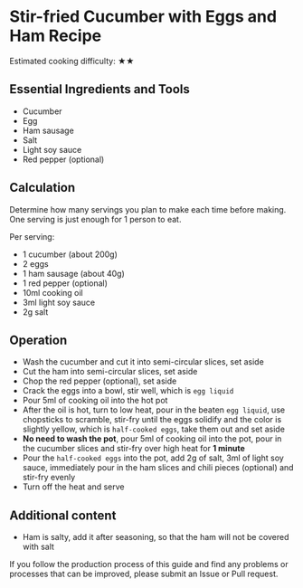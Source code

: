 # Stir-fried Cucumber with Eggs and Ham Recipe

Estimated cooking difficulty: ★★

## Essential Ingredients and Tools

- Cucumber
- Egg
- Ham sausage
- Salt
- Light soy sauce
- Red pepper (optional)

## Calculation

Determine how many servings you plan to make each time before making. One serving is just enough for 1 person to eat.

Per serving:

- 1 cucumber (about 200g)
- 2 eggs
- 1 ham sausage (about 40g)
- 1 red pepper (optional)
- 10ml cooking oil
- 3ml light soy sauce
- 2g salt

## Operation

- Wash the cucumber and cut it into semi-circular slices, set aside
- Cut the ham into semi-circular slices, set aside
- Chop the red pepper (optional), set aside
- Crack the eggs into a bowl, stir well, which is `egg liquid`
- Pour 5ml of cooking oil into the hot pot
- After the oil is hot, turn to low heat, pour in the beaten `egg liquid`, use chopsticks to scramble, stir-fry until the eggs solidify and the color is slightly yellow, which is `half-cooked eggs`, take them out and set aside
- **No need to wash the pot**, pour 5ml of cooking oil into the pot, pour in the cucumber slices and stir-fry over high heat for **1 minute**
- Pour the `half-cooked eggs` into the pot, add 2g of salt, 3ml of light soy sauce, immediately pour in the ham slices and chili pieces (optional) and stir-fry evenly
- Turn off the heat and serve

## Additional content

- Ham is salty, add it after seasoning, so that the ham will not be covered with salt

If you follow the production process of this guide and find any problems or processes that can be improved, please submit an Issue or Pull request.

